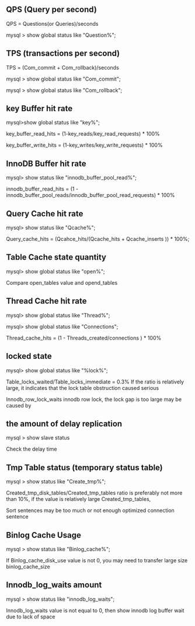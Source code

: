 ## QPS (Query per second)

QPS = Questions(or Queries)/seconds

mysql > show global status like "Question%";

## TPS (transactions per second)

TPS = (Com_commit + Com_rollback)/seconds

mysql > show global status like "Com_commit";

mysql > show global status like "Com_rollback";

## key Buffer hit rate

mysql>show global status like "key%";

key_buffer_read_hits = (1-key_reads/key_read_requests) * 100%

key_buffer_write_hits = (1-key_writes/key_write_requests) * 100%

## InnoDB Buffer hit rate

mysql> show status like "innodb_buffer_pool_read%";

innodb_buffer_read_hits = (1 - innodb_buffer_pool_reads/innodb_buffer_pool_read_requests) * 100%

## Query Cache hit rate

mysql> show status like "Qcache%";

Query_cache_hits = (Qcahce_hits/(Qcache_hits + Qcache_inserts )) * 100%;

## Table Cache state quantity

mysql> show global status like "open%";

Compare open_tables value and opend_tables

## Thread Cache hit rate

mysql> show global status like "Thread%";

mysql> show global status like "Connections";

Thread_cache_hits = (1 - Threads_created/connections ) * 100%

## locked state

mysql> show global status like "%lock%";

Table_locks_waited/Table_locks_immediate = 0.3% If the ratio is relatively large, it indicates that the lock table obstruction caused serious

Innodb_row_lock_waits innodb row lock, the lock gap is too large may be caused by

## the amount of delay replication

mysql > show slave status

Check the delay time

## Tmp Table status (temporary status table)

mysql > show status like "Create_tmp%";

Created_tmp_disk_tables/Created_tmp_tables ratio is preferably not more than 10%, if the value is relatively large Created_tmp_tables,

Sort sentences may be too much or not enough optimized connection sentence

## Binlog Cache Usage

mysql > show status like "Binlog_cache%";

If Binlog_cache_disk_use value is not 0, you may need to transfer large size binlog_cache_size

## Innodb_log_waits amount

mysql > show status like "innodb_log_waits";

Innodb_log_waits value is not equal to 0, then show innodb log buffer wait due to lack of space
